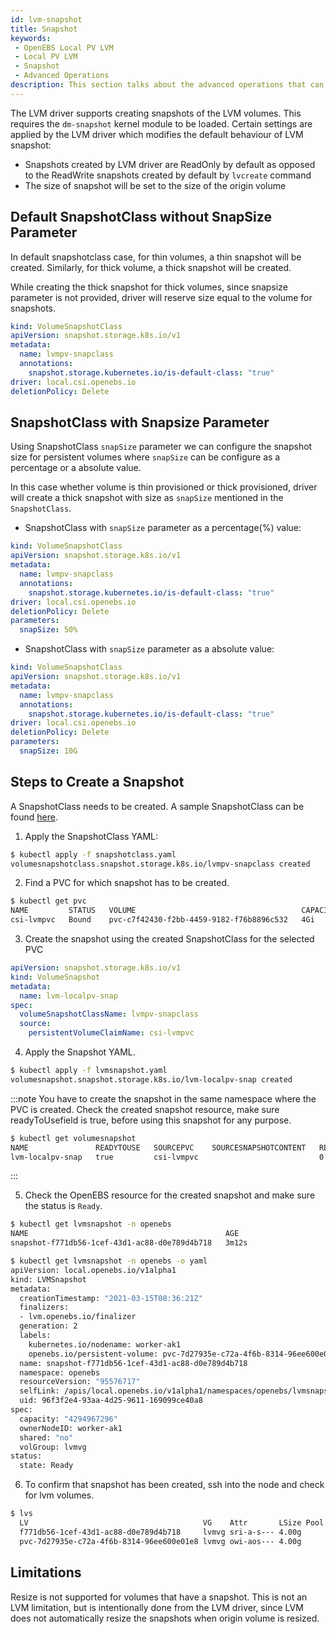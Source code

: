 ```yaml
---
id: lvm-snapshot
title: Snapshot
keywords:
 - OpenEBS Local PV LVM
 - Local PV LVM
 - Snapshot
 - Advanced Operations
description: This section talks about the advanced operations that can be performed in the OpenEBS Local Persistent Volumes (PV) backed by the LVM Storage. 
---
```


The LVM driver supports creating snapshots of the LVM volumes. This requires the `dm-snapshot` kernel module to be loaded. Certain settings are applied by the LVM driver which modifies the default behaviour of LVM snapshot:

- Snapshots created by LVM driver are ReadOnly by default as opposed to the ReadWrite snapshots created by default by `lvcreate` command
- The size of snapshot will be set to the size of the origin volume


## Default SnapshotClass without SnapSize Parameter

In default snapshotclass case, for thin volumes, a thin snapshot will be created. Similarly, for thick volume, a thick snapshot will be created.

While creating the thick snapshot for thick volumes, since snapsize parameter is not provided, driver will reserve size equal to the volume for snapshots.

```yaml
kind: VolumeSnapshotClass
apiVersion: snapshot.storage.k8s.io/v1
metadata:
  name: lvmpv-snapclass
  annotations:
    snapshot.storage.kubernetes.io/is-default-class: "true"
driver: local.csi.openebs.io
deletionPolicy: Delete
```

## SnapshotClass with Snapsize Parameter

Using SnapshotClass `snapSize` parameter we can configure the snapshot size for persistent volumes where `snapSize` can be configure as a percentage or a absolute value.

In this case whether volume is thin provisioned or thick provisioned, driver will create a thick snapshot with size as `snapSize` mentioned in the `SnapshotClass`.

- SnapshotClass with `snapSize` parameter as a percentage(%) value:

```yaml
kind: VolumeSnapshotClass
apiVersion: snapshot.storage.k8s.io/v1
metadata:
  name: lvmpv-snapclass
  annotations:
    snapshot.storage.kubernetes.io/is-default-class: "true"
driver: local.csi.openebs.io
deletionPolicy: Delete
parameters:
  snapSize: 50%
```

- SnapshotClass with `snapSize` parameter as a absolute value:

```yaml
kind: VolumeSnapshotClass
apiVersion: snapshot.storage.k8s.io/v1
metadata:
  name: lvmpv-snapclass
  annotations:
    snapshot.storage.kubernetes.io/is-default-class: "true"
driver: local.csi.openebs.io
deletionPolicy: Delete
parameters:
  snapSize: 10G
```

## Steps to Create a Snapshot

A SnapshotClass needs to be created. A sample SnapshotClass can be found [here](https://github.com/openebs/lvm-localpv/blob/HEAD/deploy/sample/lvmsnapclass.yaml).

1. Apply the SnapshotClass YAML:
```bash
$ kubectl apply -f snapshotclass.yaml
volumesnapshotclass.snapshot.storage.k8s.io/lvmpv-snapclass created
```

2. Find a PVC for which snapshot has to be created.
```bash
$ kubectl get pvc
NAME         STATUS   VOLUME                                     CAPACITY   ACCESS MODES   STORAGECLASS    AGE
csi-lvmpvc   Bound    pvc-c7f42430-f2bb-4459-9182-f76b8896c532   4Gi        RWO            openebs-lvmsc   53s
```

3. Create the snapshot using the created SnapshotClass for the selected PVC
```yaml
apiVersion: snapshot.storage.k8s.io/v1
kind: VolumeSnapshot
metadata:
  name: lvm-localpv-snap
spec:
  volumeSnapshotClassName: lvmpv-snapclass
  source:
    persistentVolumeClaimName: csi-lvmpvc
```

4. Apply the Snapshot YAML.
```bash
$ kubectl apply -f lvmsnapshot.yaml
volumesnapshot.snapshot.storage.k8s.io/lvm-localpv-snap created
```

:::note
You have to create the snapshot in the same namespace where the PVC is created. Check the created snapshot resource, make sure readyToUsefield is true, before using this snapshot for any purpose. 
```bash
$ kubectl get volumesnapshot
NAME               READYTOUSE   SOURCEPVC    SOURCESNAPSHOTCONTENT   RESTORESIZE   SNAPSHOTCLASS     SNAPSHOTCONTENT                                    CREATIONTIME   AGE
lvm-localpv-snap   true         csi-lvmpvc                           0             lvmpv-snapclass   snapcontent-f771db56-1cef-43d1-ac88-d0e789d4b718   15s            15s
```
:::

5. Check the OpenEBS resource for the created snapshot and make sure the status is `Ready`.
```bash
$ kubectl get lvmsnapshot -n openebs
NAME                                            AGE
snapshot-f771db56-1cef-43d1-ac88-d0e789d4b718   3m12s
```

```bash
$ kubectl get lvmsnapshot -n openebs -o yaml
apiVersion: local.openebs.io/v1alpha1
kind: LVMSnapshot
metadata:
  creationTimestamp: "2021-03-15T08:36:21Z"
  finalizers:
  - lvm.openebs.io/finalizer
  generation: 2
  labels:
    kubernetes.io/nodename: worker-ak1
    openebs.io/persistent-volume: pvc-7d27935e-c72a-4f6b-8314-96ee600e01e8
  name: snapshot-f771db56-1cef-43d1-ac88-d0e789d4b718
  namespace: openebs
  resourceVersion: "95576717"
  selfLink: /apis/local.openebs.io/v1alpha1/namespaces/openebs/lvmsnapshots/snapshot-f771db56-1cef-43d1-ac88-d0e789d4b718
  uid: 96f3f2e4-93aa-4d25-9611-169099ce40a8
spec:
  capacity: "4294967296"
  ownerNodeID: worker-ak1
  shared: "no"
  volGroup: lvmvg
status:
  state: Ready
```

6. To confirm that snapshot has been created, ssh into the node and check for lvm volumes.
```bash
$ lvs
  LV                                       VG    Attr       LSize Pool Origin                                   Data%  Meta%  Move Log Cpy%Sync Convert
  f771db56-1cef-43d1-ac88-d0e789d4b718     lvmvg sri-a-s--- 4.00g      pvc-7d27935e-c72a-4f6b-8314-96ee600e01e8 0.00                                   
  pvc-7d27935e-c72a-4f6b-8314-96ee600e01e8 lvmvg owi-aos--- 4.00g                                                                                      
```

## Limitations

Resize is not supported for volumes that have a snapshot. This is not an LVM limitation, but is intentionally done from the LVM driver, since LVM does not automatically resize the snapshots when origin volume is resized.